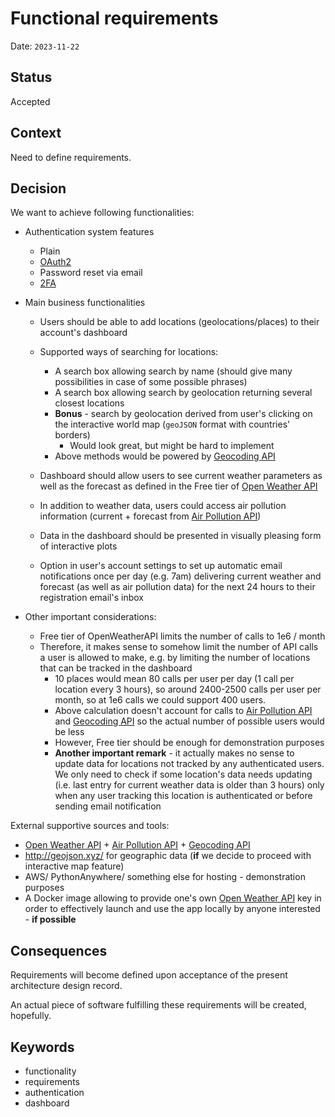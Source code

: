 # Functional requirements

Date: `2023-11-22`

## Status

Accepted

## Context

Need to define requirements.

## Decision

We want to achieve following functionalities:
- Authentication system features
  - Plain
  - [OAuth2](https://github.com/jazzband/django-oauth-toolkit)
  - Password reset via email
  - [2FA](https://django-two-factor-auth.readthedocs.io/en/1.15.5/)

- Main business functionalities
  - Users should be able to add locations (geolocations/places) to their account's dashboard
  - Supported ways of searching for locations:
    - A search box allowing search by name (should give many possibilities in case of some possible phrases)
    - A search box allowing search by geolocation returning several closest locations
    - **Bonus** - search by geolocation derived from user's clicking on the interactive world map
      (`geoJSON` format with countries' borders)
      - Would look great, but might be hard to implement
    - Above methods would be powered by [Geocoding API](https://openweathermap.org/api/geocoding-api)

  - Dashboard should allow users to see current weather parameters as well as the forecast as defined
    in the Free tier of [Open Weather API](https://openweathermap.org/price)
  - In addition to weather data, users could access air pollution information (current + forecast from [Air Pollution API](https://openweathermap.org/api/air-pollution))
  - Data in the dashboard should be presented in visually pleasing form of interactive plots
  - Option in user's account settings to set up automatic email notifications once per day (e.g. 7am)
    delivering current weather and forecast (as well as air pollution data) for the next 24 hours to their registration email's inbox
- Other important considerations:
  - Free tier of OpenWeatherAPI limits the number of calls to 1e6 / month
  - Therefore, it makes sense to somehow limit the number of API calls a user is allowed to make,
    e.g. by limiting the number of locations that can be tracked in the dashboard
    - 10 places would mean 80 calls per user per day (1 call per location every 3 hours),
      so around 2400-2500 calls per user per month, so at 1e6 calls we could support 400 users.
    - Above calculation doesn't account for calls to [Air Pollution API](https://openweathermap.org/api/air-pollution) and [Geocoding API](https://openweathermap.org/api/geocoding-api)
      so the actual number of possible users would be less
    - However, Free tier should be enough for demonstration purposes
    - **Another important remark** - it actually makes no sense to update data for locations
      not tracked by any authenticated users. We only need to check if some location's data
      needs updating (i.e. last entry for current weather data is older than 3 hours)
      only when any user tracking this location is authenticated or before sending email notification

External supportive sources and tools:
- [Open Weather API](https://openweathermap.org/) + [Air Pollution API](https://openweathermap.org/api/air-pollution) + [Geocoding API](https://openweathermap.org/api/geocoding-api)
- http://geojson.xyz/ for geographic data (**if** we decide to proceed with interactive map feature)
- AWS/ PythonAnywhere/ something else for hosting - demonstration purposes
- A Docker image allowing to provide one's own [Open Weather API](https://openweathermap.org/) key in order to effectively launch
and use the app locally by anyone interested - **if possible**

## Consequences

Requirements will become defined upon acceptance of the present architecture design record.

An actual piece of software fulfilling these requirements will be created, hopefully.

## Keywords

- functionality
- requirements
- authentication
- dashboard
